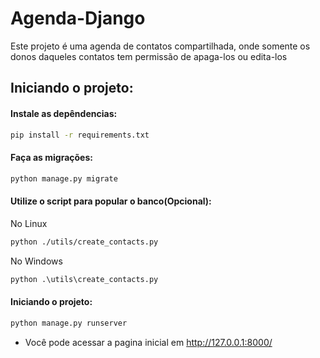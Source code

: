 # Agenda-Django
Este projeto é uma agenda de contatos compartilhada, onde somente os donos daqueles contatos tem permissão de apaga-los ou edita-los

## Iniciando o projeto:

#### Instale as depêndencias:

```bash
pip install -r requirements.txt
```

#### Faça as migrações:

```bash
python manage.py migrate
```

#### Utilize o script para popular o banco(Opcional):

No Linux
```bash
python ./utils/create_contacts.py
```

No Windows
```cmd
python .\utils\create_contacts.py
```

#### Iniciando o projeto:

```bash
python manage.py runserver
```

- Você pode acessar a pagina inicial em http://127.0.0.1:8000/